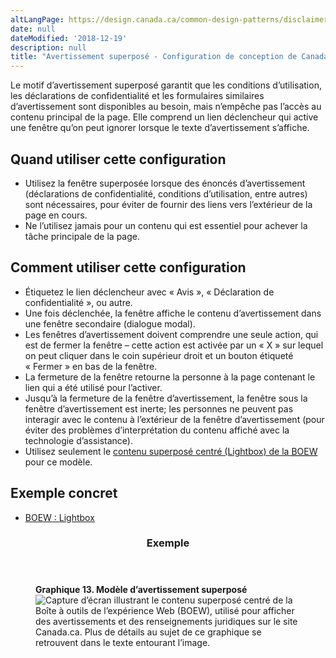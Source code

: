 ```yaml
---
altLangPage: https://design.canada.ca/common-design-patterns/disclaimer-overlay.html
date: null
dateModified: '2018-12-19'
description: null
title: "Avertissement superposé - Configuration de conception de Canada.ca"
---
```





<section>
 <p>
  Le motif d’avertissement superposé garantit que les conditions d’utilisation, les déclarations de confidentialité et les formulaires similaires d’avertissement sont disponibles au besoin, mais n’empêche pas l’accès au contenu principal de la page. Elle comprend un lien déclencheur qui active une fenêtre qu’on peut ignorer lorsque le texte d’avertissement s’affiche.
 </p>
 <section>
  <h2>
   Quand utiliser cette configuration
  </h2>
  <ul>
   <li>
    Utilisez la fenêtre superposée lorsque des énoncés d’avertissement (déclarations de confidentialité, conditions d’utilisation, entre autres) sont nécessaires, pour éviter de fournir des liens vers l’extérieur de la page en cours.
   </li>
   <li>
    Ne l’utilisez jamais pour un contenu qui est essentiel pour achever la tâche principale de la page.
   </li>
  </ul>
 </section>
 <section>
  <h2>
   Comment utiliser cette configuration
  </h2>
  <ul>
   <li>
    Étiquetez le lien déclencheur avec « Avis », « Déclaration de confidentialité », ou autre.
   </li>
   <li>
    Une fois déclenchée, la fenêtre affiche le contenu d’avertissement dans une fenêtre secondaire (dialogue modal).
   </li>
   <li>
    Les fenêtres d’avertissement doivent comprendre une seule action, qui est de fermer la fenêtre – cette action est activée par un « X » sur lequel on peut cliquer dans le coin supérieur droit et un bouton étiqueté « Fermer » en bas de la fenêtre.
   </li>
   <li>
    La fermeture de la fenêtre retourne la personne à la page contenant le lien qui a été utilisé pour l’activer.
   </li>
   <li>
    Jusqu’à la fermeture de la fenêtre d’avertissement, la fenêtre sous la fenêtre d’avertissement est inerte; les personnes ne peuvent pas interagir avec le contenu à l’extérieur de la fenêtre d’avertissement (pour éviter des problèmes d’interprétation du contenu affiché avec la technologie d’assistance).
   </li>
   <li>
    Utilisez seulement le
    <a href="http://wet-boew.github.io/wet-boew/demos/overlay/overlay-fr.html">
     contenu superposé centré (Lightbox) de la
     <abbr title="Boîte à outils de l’expérience Web">
      BOEW
     </abbr>
    </a>
    pour ce modèle.
   </li>
  </ul>
 </section>
 <section>
  <h2>
   Exemple concret
  </h2>
  <ul>
   <li>
    <a href="http://wet-boew.github.io/themes-dist/GCWeb/demos/lightbox/lightbox-fr.html">
     BOEW : Lightbox
    </a>
   </li>
  </ul>
 </section>
 <section class="panel panel-primary">
  <header class="panel-heading">
   <h3 class="panel-title">
    Exemple
   </h3>
  </header>
  <div class="panel-body">
   <figure class="mrgn-bttm-sm">
    <figcaption class="text-center">
     <b>
      Graphique 13. Modèle d’avertissement superposé
     </b>
    </figcaption>
    <img alt="Capture d’écran illustrant le contenu superposé centré de la Boîte à outils de l’expérience Web (BOEW), utilisé pour afficher des avertissements et des renseignements juridiques sur le site Canada.ca. Plus de détails au sujet de ce graphique se retrouvent dans le texte entourant l’image." class="img-responsive center-block" src="https://www.canada.ca/content/dam/tbs-sct/images/government-communications/canada-content-style-guide/disclaimer-overlay-pattern-fra.jpg"/>
   </figure>
  </div>
 </section>
</section>




